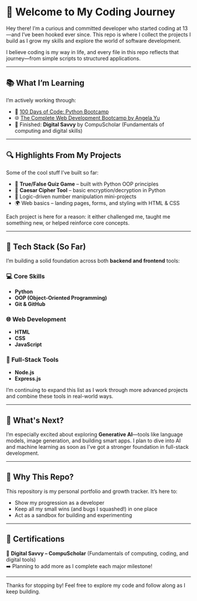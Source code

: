 # 🚀 Welcome to My Coding Journey

Hey there! I’m a curious and committed developer who started coding at 13—and I’ve been hooked ever since. This repo is where I collect the projects I build as I grow my skills and explore the world of software development.

I believe coding is my way in life, and every file in this repo reflects that journey—from simple scripts to structured applications.

---

## 📚 What I’m Learning

I’m actively working through:

- 🐍 [100 Days of Code: Python Bootcamp](https://www.udemy.com/course/100-days-of-code/)
- 🌐 [The Complete Web Development Bootcamp by Angela Yu](https://www.udemy.com/course/the-complete-web-development-bootcamp/)
- 🧾 Finished: **Digital Savvy** by CompuScholar (Fundamentals of computing and digital skills)

---

## 🔍 Highlights From My Projects

Some of the cool stuff I’ve built so far:

- 🎯 **True/False Quiz Game** – built with Python OOP principles
- 🔐 **Caesar Cipher Tool** – basic encryption/decryption in Python
- 🔢 Logic-driven number manipulation mini-projects
- 🌍 Web basics – landing pages, forms, and styling with HTML & CSS

Each project is here for a reason: it either challenged me, taught me something new, or helped reinforce core concepts.

---

## 🧰 Tech Stack (So Far)

I’m building a solid foundation across both **backend and frontend** tools:

### 💻 Core Skills
- **Python**
- **OOP (Object-Oriented Programming)**
- **Git & GitHub**

### 🌐 Web Development
- **HTML**
- **CSS**
- **JavaScript**

### 🧱 Full-Stack Tools
- **Node.js**
- **Express.js**

I’m continuing to expand this list as I work through more advanced projects and combine these tools in real-world ways.

---

## 🤖 What's Next?

I’m especially excited about exploring **Generative AI**—tools like language models, image generation, and building smart apps. I plan to dive into AI and machine learning as soon as I’ve got a stronger foundation in full-stack development.

---

## 🎯 Why This Repo?

This repository is my personal portfolio and growth tracker. It’s here to:

- Show my progression as a developer
- Keep all my small wins (and bugs I squashed!) in one place
- Act as a sandbox for building and experimenting

---

## 📜 Certifications

📄 **Digital Savvy – CompuScholar** (Fundamentals of computing, coding, and digital tools)  
➡️ Planning to add more as I complete each major milestone!

---

Thanks for stopping by! Feel free to explore my code and follow along as I keep building.
